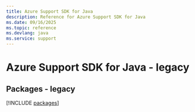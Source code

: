 ```yaml
---
title: Azure Support SDK for Java
description: Reference for Azure Support SDK for Java
ms.date: 09/16/2025
ms.topic: reference
ms.devlang: java
ms.service: support
---
```

# Azure Support SDK for Java - legacy
## Packages - legacy
[!INCLUDE [packages](support-index.md)]